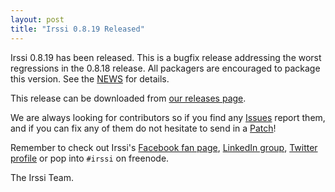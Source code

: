 ```yaml
---
layout: post
title: "Irssi 0.8.19 Released"
---
```


Irssi 0.8.19 has been released. This is a bugfix release addressing
the worst regressions in the 0.8.18 release. All packagers are
encouraged to package this version. See the
[NEWS](//raw.githubusercontent.com/irssi/irssi/0.8.18/NEWS) for
details.

This release can be downloaded from [our releases
page](https://github.com/irssi/irssi/releases).

We are always looking for contributors so if you find any
[Issues](https://github.com/irssi/irssi/issues) report them, and if
you can fix any of them do not hesitate to send in a
[Patch](https://github.com/irssi/irssi/pulls)!

Remember to check out Irssi's [Facebook fan
page](https://facebook.com/irssi), [LinkedIn
group](http://www.linkedin.com/groups?gid=147751), [Twitter
profile](https://twitter.com/IrssiProject) or pop into `#irssi` on
freenode.

The Irssi Team.

